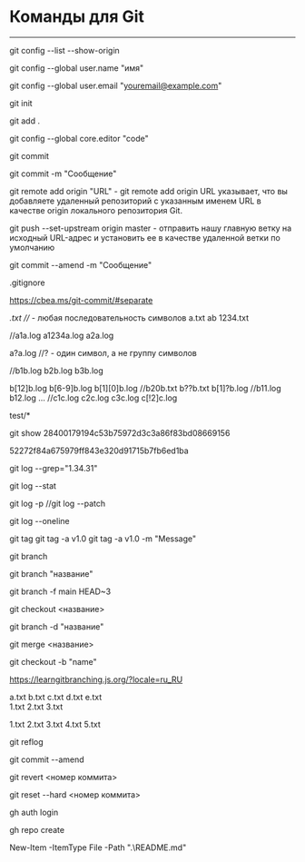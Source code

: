 # Команды для Git
___

git config --list --show-origin

git config --global user.name "имя"

git config --global user.email "youremail@example.com"

git init

git add .

git config --global core.editor "code"

git commit

git commit -m "Сообщение"

git remote add origin "URL"  - git remote add origin URL указывает, что вы добавляете удаленный репозиторий с указанным именем URL в качестве origin локального репозитория Git.

git push --set-upstream origin master - отправить нашу главную ветку на исходный URL-адрес и установить ее в качестве удаленной ветки по умолчанию

git commit --amend -m "Сообщение"

.gitignore

https://cbea.ms/git-commit/#separate

*.txt      //* - любая последовательность символов   a.txt ab   1234.txt

//a1a.log  a1234a.log   a2a.log

a?a.log  //? - один символ, а не группу символов

//b1b.log b2b.log b3b.log

b[12]b.log
b[6-9]b.log
b[1][0]b.log //b20b.txt b??b.txt
b[1]?b.log //b11.log b12.log ...
//c1c.log c2c.log c3c.log
c[!2]c.log

test/*

git show 28400179194c53b75972d3c3a86f83bd08669156

52272f84a675979ff843e320d91715b7fb6ed1ba

git log --grep="1.34.31"

git log --stat

git log -p  //git log --patch

git log --oneline

git tag
git tag -a v1.0
git tag -a v1.0 -m "Message"

git branch

git branch "название"

git branch -f main HEAD~3

git checkout <название>

git branch -d "название"

git merge <название>

git checkout -b "name"

https://learngitbranching.js.org/?locale=ru_RU

a.txt  b.txt  c.txt  d.txt e.txt        
                     1.txt 2.txt 3.txt

1.txt 2.txt 3.txt 4.txt 5.txt

git reflog

git commit --amend

git revert <номер коммита>

git reset --hard <номер коммита>

gh auth login

gh repo create

New-Item -ItemType File -Path ".\README.md"
